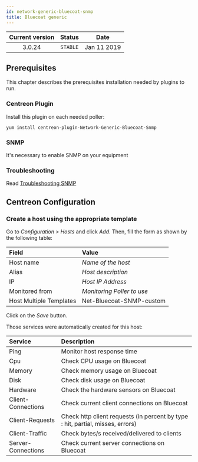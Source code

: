 ```yaml
---
id: network-generic-bluecoat-snmp
title: Bluecoat generic
---
```


| Current version | Status | Date |
| :-: | :-: | :-: |
| 3.0.24 | `STABLE` | Jan 11 2019 |

## Prerequisites

This chapter describes the prerequisites installation needed by plugins to run.

### Centreon Plugin

Install this plugin on each needed poller:

``` shell
yum install centreon-plugin-Network-Generic-Bluecoat-Snmp
```

### SNMP

It's necessary to enable SNMP on your equipment

### Troubleshooting

Read [Troubleshooting SNMP](http://documentation.centreon.com/docs/centreon-plugins/en/latest/user/guide.html#snmp)

## Centreon Configuration

### Create a host using the appropriate template

Go to *Configuration \> Hosts* and click *Add*. Then, fill the form as shown by the following table:

| Field                   | Value                      |
| :---------------------- | :------------------------- |
| Host name               | *Name of the host*         |
| Alias                   | *Host description*         |
| IP                      | *Host IP Address*          |
| Monitored from          | *Monitoring Poller to use* |
| Host Multiple Templates | Net-Bluecoat-SNMP-custom   |

Click on the *Save* button.

Those services were automatically created for this host:

| Service            | Description                                                                    |
| :----------------- | :----------------------------------------------------------------------------- |
| Ping               | Monitor host response time                                                     |
| Cpu                | Check CPU usage on Bluecoat                                                    |
| Memory             | Check memory usage on Bluecoat                                                 |
| Disk               | Check disk usage on Bluecoat                                                   |
| Hardware           | Check the hardware sensors on Bluecoat                                         |
| Client-Connections | Check current client connections on Bluecoat                                   |
| Client-Requests    | Check http client requests (in percent by type : hit, partial, misses, errors) |
| Client-Traffic     | Check bytes/s received/delivered to clients                                    |
| Server-Connections | Check current server connections on Bluecoat                                   |


